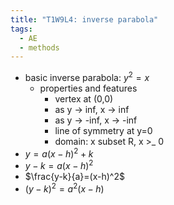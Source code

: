 ```yaml
---
title: "T1W9L4: inverse parabola"
tags:
  - AE
  - methods
---
```


- basic inverse parabola: $y^2=x$
  - properties and features
    - vertex at (0,0)
    - as y -> inf, x -> inf
    - as y -> -inf, x -> -inf
    - line of symmetry at y=0
    - domain: x subset R, x >\_ 0
- $y=a(x-h)^2+k$
- $y-k=a(x-h)^2$
- $\frac{y-k}{a}=(x-h)^2$
- $(y-k)^2=a^2(x-h)$
